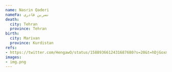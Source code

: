 ```yaml
---
name: Nasrin Qaderi
nameFa: نسرین قادری
death:
  city: Tehran
  province: Tehran
birth:
  city: Marivan
  province: Kurdistan
refs:
- https://twitter.com/HengawO/status/1588936612431687680?s=20&t=hDjGoxmSa_rT-AtQfQZiyA
images:
- img.png
---
```

